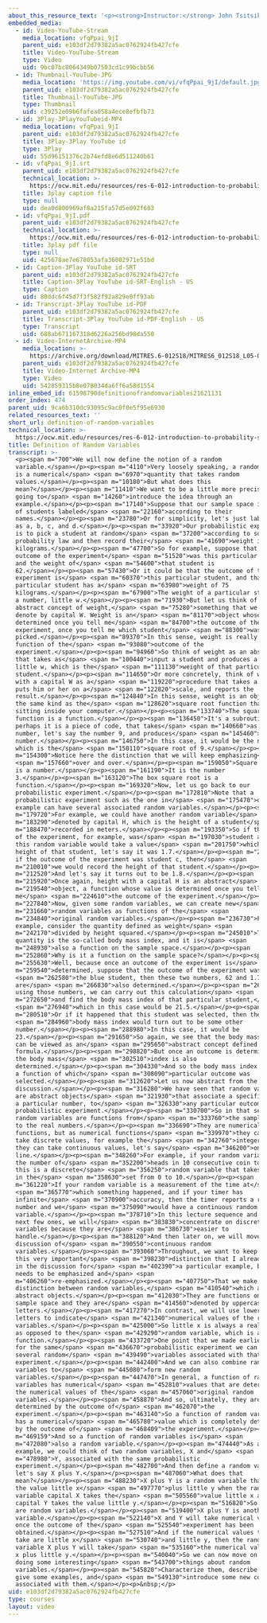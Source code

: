```yaml
---
about_this_resource_text: '<p><strong>Instructor:</strong> John Tsitsiklis</p>'
embedded_media:
  - id: Video-YouTube-Stream
    media_location: vfqPpai_9jI
    parent_uid: e103df2d79382a5ac0762924fb427cfe
    title: Video-YouTube-Stream
    type: Video
    uid: 9bc07bc8064349b07503cd1c99bcbb56
  - id: Thumbnail-YouTube-JPG
    media_location: 'https://img.youtube.com/vi/vfqPpai_9jI/default.jpg'
    parent_uid: e103df2d79382a5ac0762924fb427cfe
    title: Thumbnail-YouTube-JPG
    type: Thumbnail
    uid: c39252e09b6fafea058a4ece8efbfb73
  - id: 3Play-3PlayYouTubeid-MP4
    media_location: vfqPpai_9jI
    parent_uid: e103df2d79382a5ac0762924fb427cfe
    title: 3Play-3Play YouTube id
    type: 3Play
    uid: 55d96151376c2b74efd8e6d511240b61
  - id: vfqPpai_9jI.srt
    parent_uid: e103df2d79382a5ac0762924fb427cfe
    technical_location: >-
      https://ocw.mit.edu/resources/res-6-012-introduction-to-probability-spring-2018/part-i-the-fundamentals/definition-of-random-variables/vfqPpai_9jI.srt
    title: 3play caption file
    type: null
    uid: dea0d800969af8a215fa57d5e092f683
  - id: vfqPpai_9jI.pdf
    parent_uid: e103df2d79382a5ac0762924fb427cfe
    technical_location: >-
      https://ocw.mit.edu/resources/res-6-012-introduction-to-probability-spring-2018/part-i-the-fundamentals/definition-of-random-variables/vfqPpai_9jI.pdf
    title: 3play pdf file
    type: null
    uid: 425678ae7e678053afa36002971e51bd
  - id: Caption-3Play YouTube id-SRT
    parent_uid: e103df2d79382a5ac0762924fb427cfe
    title: Caption-3Play YouTube id-SRT-English - US
    type: Caption
    uid: 80ddc6f45d7f3f582f92a829e0ff93ab
  - id: Transcript-3Play YouTube id-PDF
    parent_uid: e103df2d79382a5ac0762924fb427cfe
    title: Transcript-3Play YouTube id-PDF-English - US
    type: Transcript
    uid: 688ab671167318d6226a256bd98da550
  - id: Video-InternetArchive-MP4
    media_location: >-
      https://archive.org/download/MITRES.6-012S18/MITRES6_012S18_L05-02_300k.mp4
    parent_uid: e103df2d79382a5ac0762924fb427cfe
    title: Video-Internet Archive-MP4
    type: Video
    uid: 542859315b8e078034da6ff6a58d1554
inline_embed_id: 61598790definitionofrandomvariables21621131
order_index: 474
parent_uid: 9ca6b310dc93095c9ac0f0e5f95e6930
related_resources_text: ''
short_url: definition-of-random-variables
technical_location: >-
  https://ocw.mit.edu/resources/res-6-012-introduction-to-probability-spring-2018/part-i-the-fundamentals/definition-of-random-variables
title: Definition of Random Variables
transcript: >-
  <p><span m="700">We will now define the notion of a random
  variable.</span></p><p><span m="4110">Very loosely speaking, a random variable
  is a numerical</span> <span m="6970">quantity that takes random
  values.</span></p><p><span m="10180">But what does this
  mean?</span></p><p><span m="11410">We want to be a little more precise and I'm
  going to</span> <span m="14260">introduce the idea through an
  example.</span></p><p><span m="17140">Suppose that our sample space is a set
  of students labeled</span> <span m="22160">according to their
  names.</span></p><p><span m="23780">Or for simplicity, let's just label them
  as a, b, c, and d.</span></p><p><span m="33920">Our probabilistic experiment
  is to pick a student at random</span> <span m="37200">according to some
  probability law and then record their</span> <span m="41690">weight in
  kilograms.</span></p><p><span m="47700">So for example, suppose that the
  outcome of the experiment</span> <span m="51520">was this particular student,
  and the weight of</span> <span m="54600">that student is
  62.</span></p><p><span m="57430">Or it could be that the outcome of the
  experiment is</span> <span m="60370">this particular student, and that
  particular student has a</span> <span m="63980">weight of 75
  kilograms.</span></p><p><span m="67900">The weight of a particular student is
  a number, little w.</span></p><p><span m="71930">But let us think of the
  abstract concept of weight,</span> <span m="75280">something that we will
  denote by capital W. Weight is an</span> <span m="81170">object whose value is
  determined once you tell me</span> <span m="84700">the outcome of the
  experiment, once you tell me which student</span> <span m="88300">was
  picked.</span></p><p><span m="89370">In this sense, weight is really a
  function of the</span> <span m="93080">outcome of the
  experiment.</span></p><p><span m="94960">So think of weight as an abstract box
  that takes as</span> <span m="100440">input a student and produces a number,
  little w, which is the</span> <span m="111130">weight of that particular
  student.</span></p><p><span m="114650">Or more concretely, think of weight
  with a capital W as a</span> <span m="119220">procedure that takes a student,
  puts him or her on a</span> <span m="122820">scale, and reports the
  result.</span></p><p><span m="124840">In this sense, weight is an object of
  the same kind as the</span> <span m="128620">square root function that's
  sitting inside your computer.</span></p><p><span m="133740">The square root
  function is a function.</span></p><p><span m="136450">It's a subroutine,
  perhaps it is a piece of code, that takes</span> <span m="140660">as input a
  number, let's say the number 9, and produces</span> <span m="145460">another
  number.</span></p><p><span m="146750">In this case, it would be the number 3,
  which is the</span> <span m="150110">square root of 9.</span></p><p><span
  m="154300">Notice here the distinction that we will keep emphasizing</span>
  <span m="157660">over and over.</span></p><p><span m="159050">Square root of 9
  is a number.</span></p><p><span m="161190">It is the number
  3.</span></p><p><span m="163120">The box square root is a
  function.</span></p><p><span m="169320">Now, let us go back to our
  probabilistic experiment.</span></p><p><span m="172810">Note that a
  probabilistic experiment such as the one in</span> <span m="175470">our
  example can have several associated random variables.</span></p><p><span
  m="179720">For example, we could have another random variable</span> <span
  m="183290">denoted by capital H, which is the height of a student</span> <span
  m="188470">recorded in meters.</span></p><p><span m="193350">So if the outcome
  of the experiment, for example, was</span> <span m="197030">student a, then
  this random variable would take a value</span> <span m="201750">which is the
  height of that student, let's say it was 1.7.</span></p><p><span m="206690">Or
  if the outcome of the experiment was student c, then</span> <span
  m="210010">we would record the height of that student.</span></p><p><span
  m="212520">And let's say it turns out to be 1.8.</span></p><p><span
  m="215920">Once again, height with a capital H is an abstract</span> <span
  m="219540">object, a function whose value is determined once you tell
  me</span> <span m="224610">the outcome of the experiment.</span></p><p><span
  m="227840">Now, given some random variables, we can create new</span> <span
  m="231660">random variables as functions of the</span> <span
  m="234840">original random variables.</span></p><p><span m="236730">For
  example, consider the quantity defined as weight</span> <span
  m="242170">divided by height squared.</span></p><p><span m="245010">This
  quantity is the so-called body mass index, and it is</span> <span
  m="248930">also a function on the sample space.</span></p><p><span
  m="252860">Why is it a function on the sample space?</span></p><p><span
  m="255630">Well, because once an outcome of the experiment is</span> <span
  m="259540">determined, suppose that the outcome of the experiment was</span>
  <span m="262580">the blue student, then these two numbers, 62 and 1.7,
  are</span> <span m="266830">also determined.</span></p><p><span m="268180">And
  using those numbers, we can carry out this calculation</span> <span
  m="272650">and find the body mass index of that particular student,</span>
  <span m="276940">which in this case would be 21.5.</span></p><p><span
  m="280510">Or if it happened that this student was selected, then the</span>
  <span m="284960">body mass index would turn out to be some other
  number.</span></p><p><span m="288980">In this case, it would be
  23.</span></p><p><span m="291650">So again, we see that the body mass index
  can be viewed as an</span> <span m="295650">abstract concept defined by this
  formula.</span></p><p><span m="298820">But once an outcome is determined, then
  the body mass</span> <span m="302510">index is also
  determined.</span></p><p><span m="304330">And so the body mass index is really
  a function of which</span> <span m="308090">particular outcome was
  selected.</span></p><p><span m="312620">Let us now abstract from the previous
  discussion.</span></p><p><span m="316280">We have seen that random variables
  are abstract objects</span> <span m="321930">that associate a specific value,
  a particular number, to</span> <span m="326330">any particular outcome of a
  probabilistic experiment.</span></p><p><span m="330700">So in that sense,
  random variables are functions from</span> <span m="333760">the sample space
  to the real numbers.</span></p><p><span m="336690">They are numerical
  functions, but as numerical functions</span> <span m="339970">they can either
  take discrete values, for example the</span> <span m="342760">integers, or
  they can take continuous values, let's say</span> <span m="346200">on the real
  line.</span></p><p><span m="348260">For example, if your random variable is
  the number of</span> <span m="352200">heads in 10 consecutive coin tosses,
  this is a discrete</span> <span m="356250">random variable that takes values
  in the</span> <span m="358630">set from 0 to 10.</span></p><p><span
  m="361220">If your random variable is a measurement of the time at</span>
  <span m="365770">which something happened, and if your timer has
  infinite</span> <span m="370900">accuracy, then the timer reports a real
  number and we</span> <span m="375090">would have a continuous random
  variable.</span></p><p><span m="378710">In this lecture sequence and in the
  next few ones, we will</span> <span m="383830">concentrate on discrete random
  variables because they are</span> <span m="386730">easier to
  handle.</span></p><p><span m="388120">And then later on, we will move to a
  discussion of</span> <span m="390550">continuous random
  variables.</span></p><p><span m="393060">Throughout, we want to keep noting
  this very important</span> <span m="398230">distinction that I already brought
  in the discussion for</span> <span m="402390">a particular example, but it
  needs to be emphasized and</span> <span
  m="406260">re-emphasized.</span></p><p><span m="407750">That we make a
  distinction between random variables,</span> <span m="410540">which are
  abstract objects.</span></p><p><span m="412030">They are functions on the
  sample space and they are</span> <span m="414560">denoted by uppercase
  letters.</span></p><p><span m="417270">In contrast, we will use lower case
  letters to indicate</span> <span m="421340">numerical values of the random
  variables.</span></p><p><span m="425000">So little x is always a real number,
  as opposed to the</span> <span m="429290">random variable, which is a
  function.</span></p><p><span m="433720">One point that we made earlier is that
  for the same</span> <span m="436670">probabilistic experiment we can have
  several random</span> <span m="439490">variables associated with that
  experiment.</span></p><p><span m="442400">And we can also combine random
  variables to</span> <span m="445080">form new random
  variables.</span></p><p><span m="447470">In general, a function of random
  variables has numerical</span> <span m="452810">values that are determined by
  the numerical values of the</span> <span m="457060">original random
  variables.</span></p><p><span m="458870">And so, ultimately, they are
  determined by the outcome of</span> <span m="462070">the
  experiment.</span></p><p><span m="463140">So a function of random variables
  has a numerical</span> <span m="465780">value which is completely determined
  by the outcome of</span> <span m="468409">the experiment.</span></p><p><span
  m="469159">And so a function of random variables is</span> <span
  m="472080">also a random variable.</span></p><p><span m="474440">As an
  example, we could think of two random variables, X and</span> <span
  m="478980">Y, associated with the same probabilistic
  experiment.</span></p><p><span m="482700">And then define a random variable,
  let's say X plus Y.</span></p><p><span m="487060">What does that
  mean?</span></p><p><span m="488230">X plus Y is a random variable that takes
  the value little x</span> <span m="497770">plus little y when the random
  variable capital X takes the</span> <span m="505560">value little x and
  capital Y takes the value little y.</span></p><p><span m="516820">So X and Y
  are random variables.</span></p><p><span m="519400">X plus Y is another random
  variable.</span></p><p><span m="522140">X and Y will take numerical values
  once the outcome of the</span> <span m="525540">experiment has been
  obtained.</span></p><p><span m="527510">And if the numerical values that they
  take are little x</span> <span m="530740">and little y, then the random
  variable X plus Y will take</span> <span m="535160">the numerical value little
  x plus little y.</span></p><p><span m="540040">So we can now move on and start
  doing some interesting</span> <span m="543700">things about random
  variables.</span></p><p><span m="545820">Characterize them, describe them,
  give some examples, and</span> <span m="549130">introduce some new concepts
  associated with them.</span></p><p>&nbsp;</p>
uid: e103df2d79382a5ac0762924fb427cfe
type: courses
layout: video
---
```

